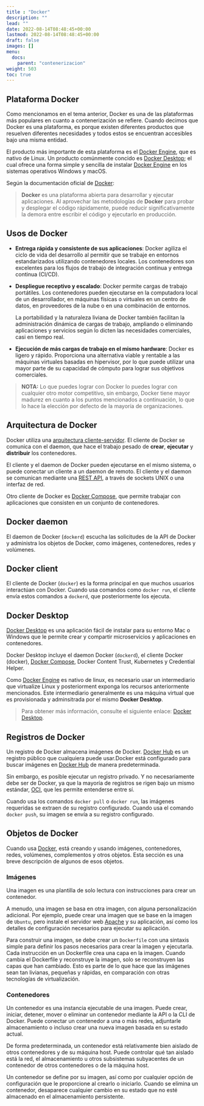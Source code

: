 ```yaml
---
title : "Docker"
description: ""
lead: ""
date: 2022-08-14T08:48:45+00:00
lastmod: 2022-08-14T08:48:45+00:00
draft: false
images: []
menu:
  docs:
    parent: "contenerizacion"
weight: 503
toc: true
---
```


## Plataforma Docker

Como mencionamos en el tema anterior, Docker es una de las plataformas más populares en cuanto a contenerización se refiere. Cuando decimos que Docker es una plataforma, es porque existen diferentes productos que resuelven diferentes necesidades y todos estos se encuentran accesibles bajo una misma entidad.

El producto más importante de esta plataforma es el [Docker Engine], que es nativo de Linux. Un producto comúnmente concido es [Docker Desktop]; el cual ofrece una forma simple y sencilla de instalar [Docker Engine] en los sistemas operativos Windows y macOS.

Según la documentación oficial de [Docker]:

> **Docker** es una plataforma abierta para desarrollar y ejecutar aplicaciones. Al aprovechar las metodologías de **Docker** para probar y desplegar el código rápidamente, puede reducir significativamente la demora entre escribir el código y ejecutarlo en producción.

## Usos de Docker

- **Entrega rápida y consistente de sus aplicaciones**: Docker agiliza el ciclo de vida del desarrollo al permitir que se trabaje en entornos estandarizados utilizando contenedores locales. Los contenedores son excelentes para los flujos de trabajo de integración continua y entrega continua (CI/CD).
- **Despliegue receptivo y escalado**: Docker permite cargas de trabajo portátiles. Los contenedores pueden ejecutarse en la computadora local de un desarrollador, en máquinas físicas o virtuales en un centro de datos, en proveedores de la nube o en una combinación de entornos.

  La portabilidad y la naturaleza liviana de Docker también facilitan la administración dinámica de cargas de trabajo, ampliando o eliminando aplicaciones y servicios según lo dicten las necesidades comerciales, casi en tiempo real.

- **Ejecución de más cargas de trabajo en el mismo hardware**: Docker es ligero y rápido. Proporciona una alternativa viable y rentable a las máquinas virtuales basadas en hipervisor, por lo que puede utilizar una mayor parte de su capacidad de cómputo para lograr sus objetivos comerciales.

> **NOTA:** Lo que puedes lograr con Docker lo puedes lograr con cualquier otro motor competitivo, sin embargo, Docker tiene mayor madurez en cuanto a los puntos mencionados a continuación, lo que lo hace la elección por defecto de la mayoría de organizaciones.

## Arquitectura de Docker

Docker utiliza una [arquitectura cliente-servidor]. El cliente de Docker se comunica con el daemon, que hace el trabajo pesado de **crear**, **ejecutar** y **distribuir** los contenedores.

El cliente y el daemon de Docker pueden ejecutarse en el mismo sistema, o puede conectar un cliente a un daemon de remoto. El cliente y el daemon se comunican mediante una [REST API], a través de sockets UNIX o una interfaz de red.

Otro cliente de Docker es [Docker Compose], que permite trabajar con aplicaciones que consisten en un conjunto de contenedores.

## Docker daemon

El daemon de Docker (`dockerd`) escucha las solicitudes de la API de Docker y administra los objetos de Docker, como imágenes, contenedores, redes y volúmenes.

## Docker client

El cliente de Docker (`docker`) es la forma principal en que muchos usuarios interactúan con Docker. Cuando usa comandos como `docker run`, el cliente envía estos comandos a `dockerd`, que posteriormente los ejecuta.

## Docker Desktop

[Docker Desktop] es una aplicación fácil de instalar para su entorno Mac o Windows que le permite crear y compartir microservicios y aplicaciones en contenedores.

Docker Desktop incluye el daemon Docker (`dockerd`), el cliente Docker (docker), [Docker Compose], Docker Content Trust, Kubernetes y Credential Helper.

Como [Docker Engine] es nativo de linux, es necesario usar un intermediario que virtualize Linux y posteriorment exponga los recursos anteriormente mencionados. Este intermediario generalmente es una máquina virtual que es provisionada y adminsitrada por el mismo **Docker Desktop**.

> Para obtener más información, consulte el siguiente enlace: [Docker Desktop].

## Registros de Docker

Un registro de Docker almacena imágenes de Docker. [Docker Hub] es un registro público que cualquiera puede usar.Docker está configurado para buscar imágenes en [Docker Hub] de manera predeterminada.

Sin embargo, es posible ejecutar un registro privado. Y no necesariamente debe ser de Docker, ya que la mayoría de registros se rigen bajo un mismo estándar, [OCI], que les permite entenderse entre sí.

Cuando usa los comandos `docker pull` o `docker run`, las imágenes requeridas se extraen de su registro configurado. Cuando usa el comando `docker push`, su imagen se envía a su registro configurado.

## Objetos de Docker

Cuando usa [Docker], está creando y usando imágenes, contenedores, redes, volúmenes, complementos y otros objetos. Esta sección es una breve descripción de algunos de esos objetos.

### Imágenes

Una imagen es una plantilla de solo lectura con instrucciones para crear un contenedor.

A menudo, una imagen se basa en otra imagen, con alguna personalización adicional. Por ejemplo, puede crear una imagen que se base en la imagen de `Ubuntu`, pero instale el servidor web [Apache] y su aplicación, así como los detalles de configuración necesarios para ejecutar su aplicación.

Para construir una imagen, se debe crear un `Dockerfile` con una sintaxis simple para definir los pasos necesarios para crear la imagen y ejecutarla. Cada instrucción en un Dockerfile crea una capa en la imagen. Cuando cambia el Dockerfile y reconstruye la imagen, solo se reconstruyen las capas que han cambiado. Esto es parte de lo que hace que las imágenes sean tan livianas, pequeñas y rápidas, en comparación con otras tecnologías de virtualización.

### Contenedores

Un contenedor es una instancia ejecutable de una imagen. Puede crear, iniciar, detener, mover o eliminar un contenedor mediante la API o la CLI de Docker. Puede conectar un contenedor a una o más redes, adjuntarle almacenamiento o incluso crear una nueva imagen basada en su estado actual.

De forma predeterminada, un contenedor está relativamente bien aislado de otros contenedores y de su máquina host. Puede controlar qué tan aislado está la red, el almacenamiento u otros subsistemas subyacentes de un contenedor de otros contenedores o de la máquina host.

Un contenedor se define por su imagen, así como por cualquier opción de configuración que le proporcione al crearlo o iniciarlo. Cuando se elimina un contenedor, desaparece cualquier cambio en su estado que no esté almacenado en el almacenamiento persistente.

<!-- Referencias -->
[daemon]: ../../referencias/README.md#daemon
[arquitectura cliente-servidor]: ../../referencias/README.md#client-server-architecture
[Docker]: ../../referencias/README.md#docker
[Docker Engine]: ../../referencias/README.md#docker-engine
[Docker Desktop]: ../../referencias/README.md#docker-desktop
[Docker Compose]: ../../referencias/README.md#docker-compose
[Docker Hub]: ../../referencias/README.md#docker-hub
[OCI]: ../../referencias/README.md#oci
[REST API]: ../../referencias/README.md#rest-api
[Apache]: ../../referencias/README.md#apache
